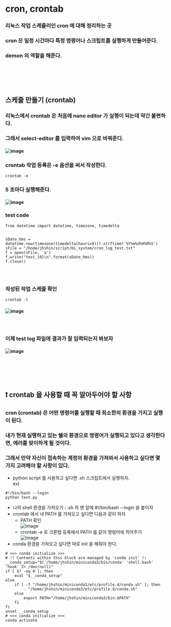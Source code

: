 # cron, crontab
### 리눅스 작업 스케쥴러인 cron 에 대해 정리하는 곳
### cron 은 일정 시간마다 특정 명령어나 스크립트를 실행하게 만들어준다.
### demon 의 역할을 해준다.
### <br/><br/><br/>

## 스케줄 만들기 (crontab)
### 리눅스에서 crontab 은 처음에 nano editor 가 실행이 되는데 약간 불편하다.
### 그래서 select-editor 를 입력하여 vim 으로 바꿔준다.
#### ![image](https://github.com/Shin-jongwhan/cron/assets/62974484/7323ac64-24b7-4578-aa66-21905b6721ed)
### crontab 작업 등록은 -e 옵션을 써서 작성한다.
```
crontab -e
```
### 5 초마다 실행해준다.
#### ![image](https://github.com/Shin-jongwhan/cron/assets/62974484/3b6a328a-bbbd-4c07-8b31-106157969959)
### test code
```
from datetime import datetime, timezone, timedelta


sDate_hms = datetime.now(timezone(timedelta(hours=9))).strftime('%Y%m%d%H%M%S')
sFile = "/home/jhshin/script/bi_system/cron_log_test.txt"
f = open(sFile, 'a')
f.write("test_{0}\n".format(sDate_hms))
f.close()
```
### <br/>

### 작성된 작업 스케줄 확인
```
crontab -l
```
#### ![image](https://github.com/Shin-jongwhan/cron/assets/62974484/5ce495fe-8ea5-42ff-942a-c562ff27f100)
### <br/>

### 이제 test log 파일에 결과가 잘 입력되는지 봐보자
#### ![image](https://github.com/Shin-jongwhan/cron/assets/62974484/7d62e9c5-d33e-40be-baa5-335e0b3992b7)
### <br/><br/><br/>

## ❗️ crontab 을 사용할 때 꼭 알아두어야 할 사항
### cron (crontab) 은 어떤 명령어를 실행할 때 최소한의 환경을 가지고 실행이 된다.
### 내가 현재 실행하고 있는 쉘의 환경으로 명령어가 실행되고 있다고 생각한다면, 에러를 맞이하게 될 것이다.
### 그래서 만약 자신이 접속하는 계정의 환경을 가져와서 사용하고 싶다면 몇 가지 고려해야 할 사항이 있다.
- python script 를 사용하고 싶다면 .sh 스크립트에서 실행하자.<br/>
ex)
```
#!/bin/bash --login
python test.py
```

- 나의 shell 환경을 가져오기 : .sh 의 맨 앞에 #!/bin/bash --login 을 붙이자
- crontab 에서 내 PATH 를 가져오고 싶다면 다음과 같이 하자
  - PATH 확인<br/>
    ![image](https://github.com/Shin-jongwhan/cron/assets/62974484/ef7a720f-48be-407c-bcfa-aeb0940a69e3)
  - crontab -e 로 크론탭 등록에서 PATH 를 같이 명령어에 적어주기<br/>
    ![image](https://github.com/Shin-jongwhan/cron/assets/62974484/6e560aa0-8fed-4ccf-a1d6-abdc8ad5daec)
- conda 환경을 가져오고 싶다면 따로 init 을 해줘야 한다.
```
# >>> conda initialize >>>
# !! Contents within this block are managed by 'conda init' !!
__conda_setup="$('/home/jhshin/miniconda3/bin/conda' 'shell.bash' 'hook' 2> /dev/null)"
if [ $? -eq 0 ]; then
    eval "$__conda_setup"
else
    if [ -f "/home/jhshin/miniconda3/etc/profile.d/conda.sh" ]; then
        . "/home/jhshin/miniconda3/etc/profile.d/conda.sh"
    else
        export PATH="/home/jhshin/miniconda3/bin:$PATH"
    fi
fi
unset __conda_setup
# <<< conda initialize <<<
conda activate
```
### <br/><br/><br/>



